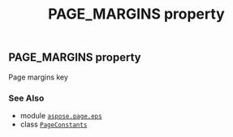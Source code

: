 ﻿---
title: PAGE_MARGINS property
second_title: Aspose.Page for Python via .NET API References
description: 
type: docs
weight: 160
url: /python-net/aspose.page.eps/pageconstants/page_margins/
is_root: false
---

## PAGE_MARGINS property


Page margins key

### See Also
* module [`aspose.page.eps`](../../)
* class [`PageConstants`](/page/python-net/aspose.page.eps/pageconstants)
